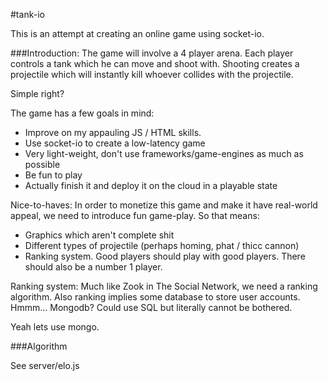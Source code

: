 #tank-io

This is an attempt at creating an online game using socket-io.

###Introduction:
The game will involve a 4 player arena. Each player controls a tank which he can move and shoot with. Shooting creates a projectile which will instantly kill whoever collides with the projectile.

Simple right?

The game has a few goals in mind:

* Improve on my appauling JS / HTML skills.	
* Use socket-io to create a low-latency game
* Very light-weight, don't use frameworks/game-engines as much as possible
* Be fun to play
* Actually finish it and deploy it on the cloud in a playable state

Nice-to-haves:
In order to monetize this game and make it have real-world appeal, we need to introduce fun game-play. So that means:
* Graphics which aren't complete shit
* Different types of projectile (perhaps homing, phat / thicc cannon)
* Ranking system. Good players should play with good players. There should also be a number 1 player.

Ranking system:
Much like Zook in The Social Network, we need a ranking algorithm. Also ranking implies some database to store user accounts. Hmmm... Mongodb? Could use SQL but literally cannot be bothered.


Yeah lets use mongo.

###Algorithm

See server/elo.js
